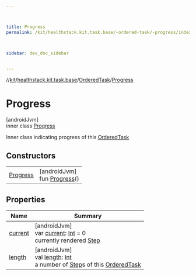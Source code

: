 ```yaml
---



title: Progress
permalink: /kit/healthstack.kit.task.base/-ordered-task/-progress/index.html



sidebar: dev_doc_sidebar


---
```




//[kit](/kit.html)/[healthstack.kit.task.base](../../index.html)/[OrderedTask](../index.html)/[Progress](index.html)



# Progress



[androidJvm]\
inner class [Progress](index.html)

Inner class indicating progress of this [OrderedTask](../index.html)



## Constructors


| | |
|---|---|
| [Progress](-progress.html) | [androidJvm]<br>fun [Progress](-progress.html)() |


## Properties


| Name | Summary |
|---|---|
| [current](current.html) | [androidJvm]<br>var [current](current.html): [Int](https://kotlinlang.org/api/latest/jvm/stdlib/kotlin/-int/index.html) = 0<br>currently rendered [Step](../../-step/index.html) |
| [length](length.html) | [androidJvm]<br>val [length](length.html): [Int](https://kotlinlang.org/api/latest/jvm/stdlib/kotlin/-int/index.html)<br>a number of [Step](../../-step/index.html)s of this [OrderedTask](../index.html) |



